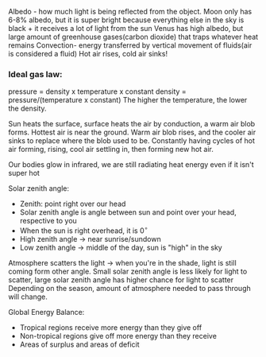 Albedo - how much light is being reflected from the object. 
Moon only has 6-8% albedo, but it is super bright because everything else in the sky is black + it receives a lot of light from the sun
Venus has high albedo, but large amount of greenhouse gases(carbon dioxide) that traps whatever heat remains
Convection- energy transferred by vertical movement of fluids(air is considered a fluid)
Hot air rises, cold air sinks!
### Ideal gas law:
pressure = density x temperature x constant
density = pressure/(temperature x constant)
The higher the temperature, the lower the density. 

Sun heats the surface, surface heats the air by conduction, a warm air blob forms. 
Hottest air is near the ground. 
Warm air blob rises, and the cooler air sinks to replace where the blob used to be. 
Constantly having cycles of hot air forming, rising, cool air settling in, then forming new hot air. 

Our bodies glow in infrared, we are still radiating heat energy even if it isn't super hot

Solar zenith angle:
- Zenith: point right over our head
- Solar zenith angle is angle between sun and point over your head, respective to you
- When the sun is right overhead, it is 0$^{\circ}$
- High zenith angle -> near sunrise/sundown
- Low zenith angle -> middle of the day, sun is "high" in the sky

Atmosphere scatters the light -> when you're in the shade, light is still coming form other angle. 
Small solar zenith angle is less likely for light to scatter, large solar zenith angle has higher chance for light to scatter
Depending on the season, amount of atmosphere needed to pass through will change. 

Global Energy Balance: 
- Tropical regions receive more energy than they give off
- Non-tropical regions give off more energy than they receive
- Areas of surplus and areas of deficit